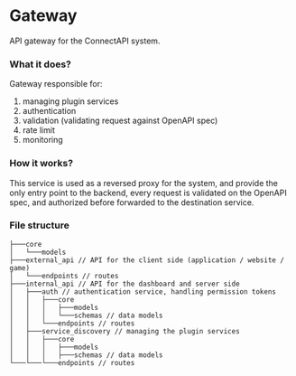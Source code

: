 # Gateway
API gateway for the ConnectAPI system.


### What it does?
Gateway responsible for:
1. managing plugin services
2. authentication
3. validation (validating request against OpenAPI spec)
4. rate limit
5. monitoring


### How it works?
This service is used as a reversed proxy for the system, and provide the only entry point to the backend,
every request is validated on the OpenAPI spec, and authorized before forwarded to the destination service.


### File structure
```
├───core
│   └───models
├───external_api // API for the client side (application / website / game)
│   └───endpoints // routes
├───internal_api // API for the dashboard and server side
│   ├───auth // authentication service, handling permission tokens
│   │   ├───core 
│   │   │   ├───models
│   │   │   └───schemas // data models
│   │   └───endpoints // routes
│   ├───service_discovery // managing the plugin services
│   │   ├───core
│   │   │   ├───models
│   │   │   ├───schemas // data models
└───└───└───endpoints // routes
```
